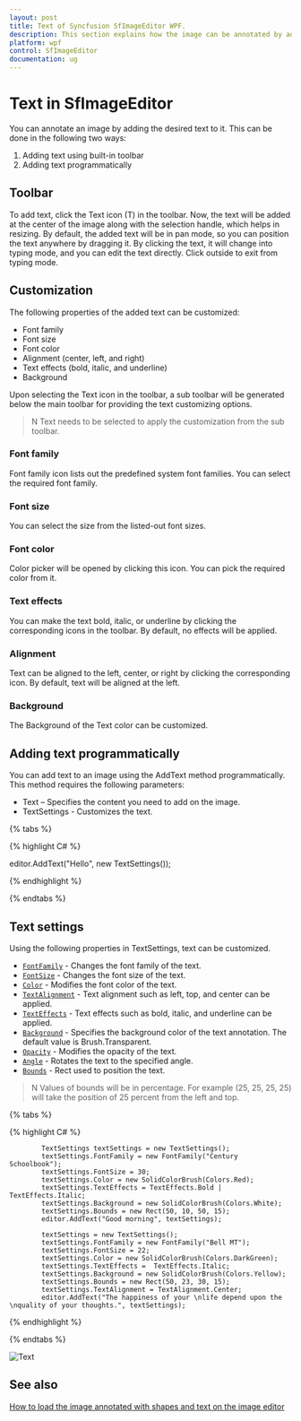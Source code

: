 ```yaml
---
layout: post
title: Text of Syncfusion SfImageEditor WPF.
description: This section explains how the image can be annotated by adding the required text on it and also it can be customized.
platform: wpf
control: SfImageEditor
documentation: ug
---
```


# Text in SfImageEditor

You can annotate an image by adding the desired text to it. This can be done in the following two ways:

1. Adding text using built-in toolbar
2. Adding text programmatically

## Toolbar

To add text, click the Text icon (T) in the toolbar. Now, the text will be added at the center of the image along with the selection handle, which helps in resizing. By default, the added text will be in pan mode, so you can position the text anywhere by dragging it. By clicking the text, it will change into typing mode, and you can edit the text directly. Click outside to exit from typing mode.

## Customization

The following properties of the added text can be customized:

* Font family
* Font size
* Font color
* Alignment (center, left, and right)
* Text effects (bold, italic, and underline)
* Background 

Upon selecting the Text icon in the toolbar, a sub toolbar will be generated below the main toolbar for providing the text customizing options. 

>N Text needs to be selected to apply the customization from the sub toolbar.

### Font family

Font family icon lists out the predefined system font families. You can select the required font family.

### Font size

You can select the size from the listed-out font sizes.

### Font color

Color picker will be opened by clicking this icon. You can pick the required color from it.

### Text effects

You can make the text bold, italic, or underline by clicking the corresponding icons in the toolbar. By default, no effects will be applied.

### Alignment

Text can be aligned to the left, center, or right by clicking the corresponding icon. By default, text will be aligned at the left.

### Background

The Background of the Text color can be customized.

## Adding text programmatically

You can add text to an image using the AddText method programmatically. This method requires the following parameters:

* Text – Specifies the content you need to add on the image.
* TextSettings - Customizes the text.

{% tabs %} 

{% highlight C# %} 

editor.AddText("Hello", new TextSettings());

{% endhighlight %}

{% endtabs %} 

## Text settings

Using the following properties in TextSettings, text can be customized.

* [`FontFamily`](https://help.syncfusion.com/cr/wpf/Syncfusion.UI.Xaml.ImageEditor.TextSettings.html#Syncfusion_UI_Xaml_ImageEditor_TextSettings_FontFamily) - Changes the font family of the text.
* [`FontSize`](https://help.syncfusion.com/cr/wpf/Syncfusion.UI.Xaml.ImageEditor.TextSettings.html#Syncfusion_UI_Xaml_ImageEditor_TextSettings_FontSize) - Changes the font size of the text.
* [`Color`](https://help.syncfusion.com/cr/wpf/Syncfusion.UI.Xaml.ImageEditor.TextSettings.html#Syncfusion_UI_Xaml_ImageEditor_TextSettings_Color) - Modifies the font color of the text.
* [`TextAlignment`](https://help.syncfusion.com/cr/wpf/Syncfusion.UI.Xaml.ImageEditor.TextSettings.html#Syncfusion_UI_Xaml_ImageEditor_TextSettings_TextAlignment) - Text alignment such as left, top, and center can be applied.
* [`TextEffects`](https://help.syncfusion.com/cr/wpf/Syncfusion.UI.Xaml.ImageEditor.TextSettings.html#Syncfusion_UI_Xaml_ImageEditor_TextSettings_TextEffects) - Text effects such as bold, italic, and underline can be applied.
* [`Background`](https://help.syncfusion.com/cr/wpf/Syncfusion.UI.Xaml.ImageEditor.TextSettings.html) -  Specifies the background color of the text annotation. The default value is Brush.Transparent.
* [`Opacity`](https://help.syncfusion.com/cr/wpf/Syncfusion.UI.Xaml.ImageEditor.TextSettings.html#Syncfusion_UI_Xaml_ImageEditor_TextSettings_Opacity) - Modifies the opacity of the text.
* [`Angle`](https://help.syncfusion.com/cr/wpf/Syncfusion.UI.Xaml.ImageEditor.TextSettings.html#Syncfusion_UI_Xaml_ImageEditor_TextSettings_Angle) - Rotates the text to the specified angle.
* [`Bounds`](https://help.syncfusion.com/cr/wpf/Syncfusion.UI.Xaml.ImageEditor.TextSettings.html#Syncfusion_UI_Xaml_ImageEditor_TextSettings_Bounds) - Rect used to position the text. 

>N Values of bounds will be in percentage. For example (25, 25, 25, 25) will take the position of 25 percent from the left and top.

{% tabs %} 

{% highlight C# %} 

            TextSettings textSettings = new TextSettings();
            textSettings.FontFamily = new FontFamily("Century Schoolbook");
            textSettings.FontSize = 30;
            textSettings.Color = new SolidColorBrush(Colors.Red);
            textSettings.TextEffects = TextEffects.Bold | TextEffects.Italic;
            textSettings.Background = new SolidColorBrush(Colors.White);
            textSettings.Bounds = new Rect(50, 10, 50, 15);
            editor.AddText("Good morning", textSettings);

            textSettings = new TextSettings();
            textSettings.FontFamily = new FontFamily("Bell MT");
            textSettings.FontSize = 22;
            textSettings.Color = new SolidColorBrush(Colors.DarkGreen);
            textSettings.TextEffects =  TextEffects.Italic;
            textSettings.Background = new SolidColorBrush(Colors.Yellow);
            textSettings.Bounds = new Rect(50, 23, 30, 15);
            textSettings.TextAlignment = TextAlignment.Center;
            editor.AddText("The happiness of your \nlife depend upon the \nquality of your thoughts.", textSettings);


{% endhighlight %}

{% endtabs %} 

![Text](Images/Text.jpg)   

## See also

[How to load the image annotated with shapes and text on the image editor](https://support.syncfusion.com/kb/article/9825/how-to-load-the-image-annotated-with-shapes-and-text-in-wpf-image-editor)

